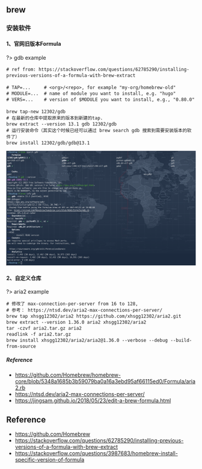 ## brew

### 安装软件

<!-- tabs:start -->
#### **1、官网旧版本Formula**
?> gdb example
```shell
# ref from: https://stackoverflow.com/questions/62785290/installing-previous-versions-of-a-formula-with-brew-extract

# TAP=...     # <org>/<repo>, for example "my-org/homebrew-old"
# MODULE=...  # name of module you want to install, e.g. "hugo"
# VERS=...    # version of $MODULE you want to install, e.g., "0.80.0"

brew tap-new 12302/gdb
# 在最新的仓库中提取原来的版本到新建的tap.
brew extract --version 13.1 gdb 12302/gdb
# 运行安装命令（其实这个时候已经可以通过 brew search gdb 搜索到需要安装版本的软件了）
brew install 12302/gdb/gdb@13.1
```
![](../../../../.images/devops/os/mac/brew-search-01.png)

#### **2、自定义仓库**
?> aria2 example
```shell
# 修改了 max-connection-per-server from 16 to 128,
# 参考： https://ntsd.dev/aria2-max-connections-per-server/
brew tap xhsgg12302/aria2 https://github.com/xhsgg12302/aria2.git
brew extract --version 1.36.0 aria2 xhsgg12302/aria2
tar -czvf aria2.tar.gz aria2
readlink -f aria2.tar.gz
brew install xhsgg12302/aria2/aria2@1.36.0 --verbose --debug --build-from-source
```
##### Reference
* https://github.com/Homebrew/homebrew-core/blob/5348a1685b3b59079ba0a16a3ebd95af66115ed0/Formula/aria2.rb
* https://ntsd.dev/aria2-max-connections-per-server/
* https://jingsam.github.io/2018/05/23/edit-a-brew-formula.html
<!-- tabs:end -->

## Reference
* https://github.com/Homebrew
* https://stackoverflow.com/questions/62785290/installing-previous-versions-of-a-formula-with-brew-extract
* https://stackoverflow.com/questions/3987683/homebrew-install-specific-version-of-formula